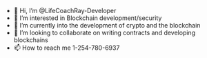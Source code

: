 - 👋 Hi, I’m @LifeCoachRay-Developer
- 👀 I’m interested in Blockchain development/security
- 🌱 I’m currently into the development of crypto and the blockchain
- 💞️ I’m looking to collaborate on writing contracts and developing blockchains
- 📫 How to reach me 1-254-780-6937

<!---
The My Pocket Token Foundation/DeveloperLog is a ✨ special ✨ repository because its `README.md` (this file) appears on your GitHub profile.
You can click the Preview link to take a look at your changes.
--->
